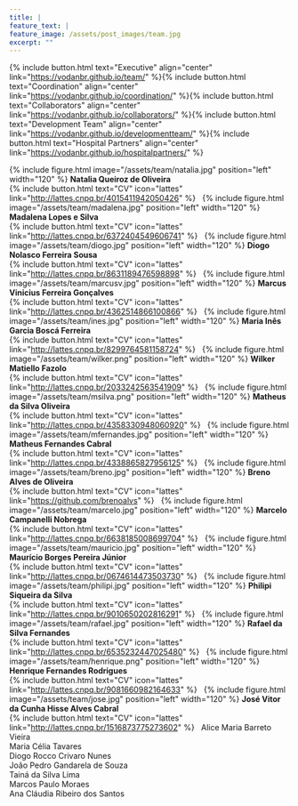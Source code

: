 ```yaml
---
title: |  
feature_text: |
feature_image: /assets/post_images/team.jpg
excerpt: ""
---
```


{% include button.html text="Executive" align="center" link="https://vodanbr.github.io/team/" %}{% include button.html text="Coordination" align="center" link="https://vodanbr.github.io/coordination/" %}{% include button.html text="Collaborators" align="center" link="https://vodanbr.github.io/collaborators/" %}{% include button.html text="Development Team" align="center" link="https://vodanbr.github.io/developmentteam/" %}{% include button.html text="Hospital Partners" align="center" link="https://vodanbr.github.io/hospitalpartners/" %}

{% include figure.html image="/assets/team/natalia.jpg" position="left" width="120" %}
**Natalia Queiroz de Oliveira**\
{% include button.html text="CV" icon="lattes" link="http://lattes.cnpq.br/4015411942050426" %}
&nbsp;
{% include figure.html image="/assets/team/madalena.jpg" position="left" width="120" %}
**Madalena Lopes e Silva**\
{% include button.html text="CV" icon="lattes" link="http://lattes.cnpq.br/6372404549606741" %}
&nbsp;
{% include figure.html image="/assets/team/diogo.jpg" position="left" width="120" %}
**Diogo Nolasco Ferreira Sousa**\
{% include button.html text="CV" icon="lattes" link="http://lattes.cnpq.br/8631189476598898" %}
&nbsp;
{% include figure.html image="/assets/team/marcusv.jpg" position="left" width="120" %}
**Marcus Vinicius Ferreira Gonçalves**\
{% include button.html text="CV" icon="lattes" link="http://lattes.cnpq.br/4362514866100866" %}
&nbsp;
{% include figure.html image="/assets/team/ines.jpg" position="left" width="120" %}
**Maria Inês Garcia Boscá Ferreira**\
{% include button.html text="CV" icon="lattes" link="http://lattes.cnpq.br/8299764581158724" %}
&nbsp;
{% include figure.html image="/assets/team/wilker.png" position="left" width="120" %}
**Wilker Matiello Fazolo**\
{% include button.html text="CV" icon="lattes" link="http://lattes.cnpq.br/2033242563541909" %}
&nbsp;
{% include figure.html image="/assets/team/msilva.png" position="left" width="120" %}
**Matheus da Silva Oliveira**\
{% include button.html text="CV" icon="lattes" link="http://lattes.cnpq.br/4358330948060920" %}
&nbsp;
{% include figure.html image="/assets/team/mfernandes.jpg" position="left" width="120" %}
**Matheus Fernandes Cabral**\
{% include button.html text="CV" icon="lattes" link="http://lattes.cnpq.br/4338865827956125" %}
&nbsp;
{% include figure.html image="/assets/team/breno.jpg" position="left" width="120" %}
**Breno Alves de Oliveira**\
{% include button.html text="CV" icon="lattes" link="https://github.com/brenoalvs" %}
&nbsp;
{% include figure.html image="/assets/team/marcelo.jpg" position="left" width="120" %}
**Marcelo Campanelli Nobrega**\
{% include button.html text="CV" icon="lattes" link="http://lattes.cnpq.br/6638185008699704" %}
&nbsp;
{% include figure.html image="/assets/team/mauricio.jpg" position="left" width="120" %}
**Maurício Borges Pereira Júnior**\
{% include button.html text="CV" icon="lattes" link="http://lattes.cnpq.br/0674614473503730" %}
&nbsp;
{% include figure.html image="/assets/team/philipi.jpg" position="left" width="120" %}
**Philipi Siqueira da Silva**\
{% include button.html text="CV" icon="lattes" link="http://lattes.cnpq.br/9010650202816291" %}
&nbsp;
{% include figure.html image="/assets/team/rafael.jpg" position="left" width="120" %}
**Rafael da Silva Fernandes**\
{% include button.html text="CV" icon="lattes" link="http://lattes.cnpq.br/6535232447025480" %}
&nbsp;
{% include figure.html image="/assets/team/henrique.png" position="left" width="120" %}
**Henrique Fernandes Rodrigues**\
{% include button.html text="CV" icon="lattes" link="http://lattes.cnpq.br/9081660982164633" %}
&nbsp;
{% include figure.html image="/assets/team/jose.jpg" position="left" width="120" %}
**José Vitor da Cunha Hisse Alves Cabral**\
{% include button.html text="CV" icon="lattes" link="http://lattes.cnpq.br/1516873775273602" %}
&nbsp;
Alice Maria Barreto Vieira\
Maria Célia Tavares\
Diogo Rocco Crivaro Nunes\
João Pedro Gandarela de Souza\
Tainá da Silva Lima\
Marcos Paulo Moraes\
Ana Cláudia Ribeiro dos Santos


